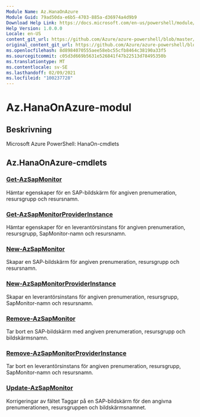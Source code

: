 ```yaml
---
Module Name: Az.HanaOnAzure
Module Guid: 79ad50da-e6b5-4703-885a-d36974a4d9b9
Download Help Link: https://docs.microsoft.com/en-us/powershell/module/az.hanaonazure
Help Version: 1.0.0.0
Locale: en-US
content_git_url: https://github.com/Azure/azure-powershell/blob/master/src/HanaOnAzure/help/Az.HanaOnAzure.md
original_content_git_url: https://github.com/Azure/azure-powershell/blob/master/src/HanaOnAzure/help/Az.HanaOnAzure.md
ms.openlocfilehash: 8d8984070555aee58ebc55cfb8464c38190a33f5
ms.sourcegitcommit: c05d3d669b5631e526841f47b22513d78495350b
ms.translationtype: MT
ms.contentlocale: sv-SE
ms.lasthandoff: 02/09/2021
ms.locfileid: "100237728"
---
```

# Az.HanaOnAzure-modul
## Beskrivning
Microsoft Azure PowerShell: HanaOn-cmdlets

## Az.HanaOnAzure-cmdlets
### [Get-AzSapMonitor](Get-AzSapMonitor.md)
Hämtar egenskaper för en SAP-bildskärm för angiven prenumeration, resursgrupp och resursnamn.

### [Get-AzSapMonitorProviderInstance](Get-AzSapMonitorProviderInstance.md)
Hämtar egenskaper för en leverantörsinstans för angiven prenumeration, resursgrupp, SapMonitor-namn och resursnamn.

### [New-AzSapMonitor](New-AzSapMonitor.md)
Skapar en SAP-bildskärm för angiven prenumeration, resursgrupp och resursnamn.

### [New-AzSapMonitorProviderInstance](New-AzSapMonitorProviderInstance.md)
Skapar en leverantörsinstans för angiven prenumeration, resursgrupp, SapMonitor-namn och resursnamn.

### [Remove-AzSapMonitor](Remove-AzSapMonitor.md)
Tar bort en SAP-bildskärm med angiven prenumeration, resursgrupp och bildskärmsnamn.

### [Remove-AzSapMonitorProviderInstance](Remove-AzSapMonitorProviderInstance.md)
Tar bort en leverantörsinstans för angiven prenumeration, resursgrupp, SapMonitor-namn och resursnamn.

### [Update-AzSapMonitor](Update-AzSapMonitor.md)
Korrigeringar av fältet Taggar på en SAP-bildskärm för den angivna prenumerationen, resursgruppen och bildskärmsnamnet.

